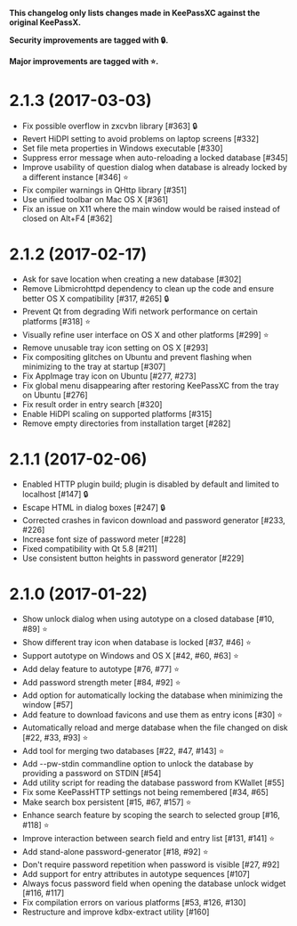 **This changelog only lists changes made in KeePassXC against the original KeePassX.**

**Security improvements are tagged with 🔒.**

**Major improvements are tagged with ⭐️.**

2.1.3 (2017-03-03)
=========================

- Fix possible overflow in zxcvbn library [#363] 🔒 
- Revert HiDPI setting to avoid problems on laptop screens [#332]
- Set file meta properties in Windows executable [#330]
- Suppress error message when auto-reloading a locked database [#345]
- Improve usability of question dialog when database is already locked by a different instance [#346] ⭐️ 
- Fix compiler warnings in QHttp library [#351]
- Use unified toolbar on Mac OS X [#361]
- Fix an issue on X11 where the main window would be raised instead of closed on Alt+F4 [#362]

2.1.2 (2017-02-17)
=========================

- Ask for save location when creating a new database [#302]
- Remove Libmicrohttpd dependency to clean up the code and ensure better OS X compatibility [#317, #265] 🔒 
- Prevent Qt from degrading Wifi network performance on certain platforms [#318] ⭐️ 
- Visually refine user interface on OS X and other platforms [#299] ⭐️ 
- Remove unusable tray icon setting on OS X [#293]
- Fix compositing glitches on Ubuntu and prevent flashing when minimizing to the tray at startup [#307]
- Fix AppImage tray icon on Ubuntu [#277, #273]
- Fix global menu disappearing after restoring KeePassXC from the tray on Ubuntu [#276]
- Fix result order in entry search [#320]
- Enable HiDPI scaling on supported platforms [#315]
- Remove empty directories from installation target [#282] 

2.1.1 (2017-02-06)
=========================

- Enabled HTTP plugin build; plugin is disabled by default and limited to localhost [#147] 🔒 
- Escape HTML in dialog boxes [#247] 🔒 
- Corrected crashes in favicon download and password generator [#233, #226]
- Increase font size of password meter [#228]
- Fixed compatibility with Qt 5.8 [#211]
- Use consistent button heights in password generator [#229]

2.1.0 (2017-01-22)
=========================

- Show unlock dialog when using autotype on a closed database [#10, #89] ⭐️ 
- Show different tray icon when database is locked [#37, #46] ⭐️ 
- Support autotype on Windows and OS X [#42, #60, #63] ⭐️ 
- Add delay feature to autotype [#76, #77] ⭐️ 
- Add password strength meter [#84, #92] ⭐️ 
- Add option for automatically locking the database when minimizing the window [#57]
- Add feature to download favicons and use them as entry icons [#30] ⭐️ 
- Automatically reload and merge database when the file changed on disk [#22, #33, #93] ⭐️ 
- Add tool for merging two databases [#22, #47, #143] ⭐️ 
- Add --pw-stdin commandline option to unlock the database by providing a password on STDIN [#54]
- Add utility script for reading the database password from KWallet [#55]
- Fix some KeePassHTTP settings not being remembered [#34, #65]
- Make search box persistent [#15, #67, #157] ⭐️ 
- Enhance search feature by scoping the search to selected group [#16, #118] ⭐️ 
- Improve interaction between search field and entry list [#131, #141] ⭐️ 
- Add stand-alone password-generator [#18, #92] ⭐️ 
- Don't require password repetition when password is visible [#27, #92]
- Add support for entry attributes in autotype sequences [#107]
- Always focus password field when opening the database unlock widget [#116, #117]
- Fix compilation errors on various platforms [#53, #126, #130]
- Restructure and improve kdbx-extract utility [#160]